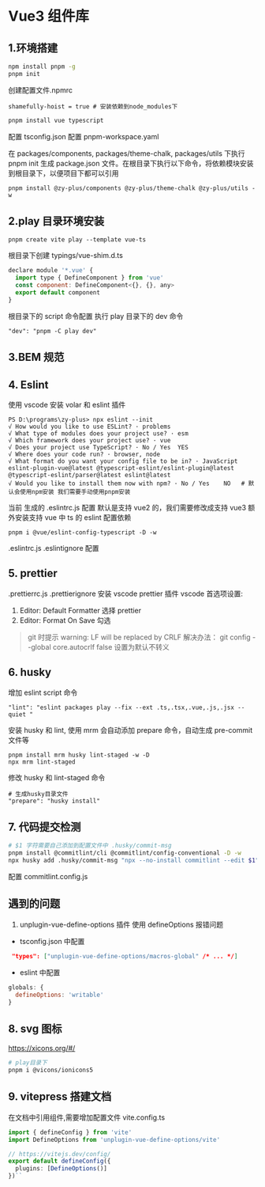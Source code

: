 # Vue3 组件库

## 1.环境搭建

```sh
npm install pnpm -g
pnpm init


```

创建配置文件.npmrc

```
shamefully-hoist = true # 安装依赖到node_modules下

```

```sh
pnpm install vue typescript
```

配置 tsconfig.json
配置 pnpm-workspace.yaml

在 packages/components, packages/theme-chalk, packages/utils 下执行 pnpm init 生成 package.json 文件。在根目录下执行以下命令，将依赖模块安装到根目录下，以便项目下都可以引用

```
pnpm install @zy-plus/components @zy-plus/theme-chalk @zy-plus/utils -w
```

## 2.play 目录环境安装

```
pnpm create vite play --template vue-ts
```

根目录下创建 typings/vue-shim.d.ts

```js
declare module '*.vue' {
  import type { DefineComponent } from 'vue'
  const component: DefineComponent<{}, {}, any>
  export default component
}
```

根目录下的 script 命令配置 执行 play 目录下的 dev 命令

```
"dev": "pnpm -C play dev"
```

## 3.BEM 规范

## 4. Eslint

使用 vscode 安装 volar 和 eslint 插件

```
PS D:\programs\zy-plus> npx eslint --init
√ How would you like to use ESLint? · problems
√ What type of modules does your project use? · esm
√ Which framework does your project use? · vue
√ Does your project use TypeScript? · No / Yes  YES
√ Where does your code run? · browser, node
√ What format do you want your config file to be in? · JavaScript
eslint-plugin-vue@latest @typescript-eslint/eslint-plugin@latest @typescript-eslint/parser@latest eslint@latest
√ Would you like to install them now with npm? · No / Yes    NO   # 默认会使用npm安装 我们需要手动使用pnpm安装
```

当前 生成的 .eslintrc.js 配置 默认是支持 vue2 的，我们需要修改成支持 vue3
额外安装支持 vue 中 ts 的 eslint 配置依赖

```
pnpm i @vue/eslint-config-typescript -D -w
```

.eslintrc.js .eslintignore 配置

## 5. prettier

.prettierrc.js .prettierignore 安装 vscode prettier 插件
vscode 首选项设置:

1. Editor: Default Formatter 选择 prettier
2. Editor: Format On Save 勾选

> git 时提示 warning: LF will be replaced by CRLF
> 解决办法： git config --global core.autocrlf false 设置为默认不转义

## 6. husky

增加 eslint script 命令

```
"lint": "eslint packages play --fix --ext .ts,.tsx,.vue,.js,.jsx --quiet "
```

安装 husky 和 lint, 使用 mrm 会自动添加 prepare 命令，自动生成 pre-commit 文件等

```
pnpm install mrm husky lint-staged -w -D
npx mrm lint-staged
```

修改 husky 和 lint-staged 命令

```
# 生成husky目录文件
"prepare": "husky install"
```

## 7. 代码提交检测

```sh
# $1 字符需要自己添加到配置文件中 .husky/commit-msg
pnpm install @commitlint/cli @commitlint/config-conventional -D -w
npx husky add .husky/commit-msg "npx --no-install commitlint --edit $1"
```

配置 commitlint.config.js

## 遇到的问题

1. unplugin-vue-define-options 插件 使用 defineOptions 报错问题

- tsconfig.json 中配置

```json
 "types": ["unplugin-vue-define-options/macros-global" /* ... */]
```

- eslint 中配置

```js
globals: {
  defineOptions: 'writable'
}
```

## 8. svg 图标

https://xicons.org/#/

```sh
# play目录下
pnpm i @vicons/ionicons5
```

## 9. vitepress 搭建文档

在文档中引用组件,需要增加配置文件 vite.config.ts

```ts
import { defineConfig } from 'vite'
import DefineOptions from 'unplugin-vue-define-options/vite'

// https://vitejs.dev/config/
export default defineConfig({
  plugins: [DefineOptions()]
})``
```

